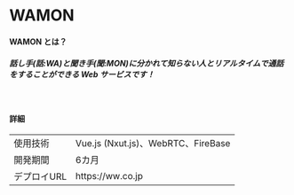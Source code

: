 # WAMON

#### WAMON とは？

##### 話し手(話:WA)と聞き手(聞:MON)に分かれて知らない人とリアルタイムで通話をすることができる Web サービスです！

<br>

#### 詳細

<table>
  <tr>
    <td> 使用技術 </td> <td>Vue.js (Nxut.js)、WebRTC、FireBase</td>
  </tr>
  <tr>
    <td> 開発期間 </td> <td>6カ月</td>
  </tr>
  <tr>
    <td> デプロイURL </td> <td>https://ww.co.jp</td>
</table>

